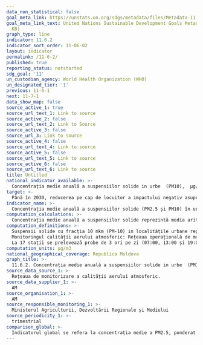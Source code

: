 ```yaml
---
data_non_statistical: false
goal_meta_link: https://unstats.un.org/sdgs/metadata/files/Metadata-11-06-02.pdf
goal_meta_link_text: United Nations Sustainable Development Goals Metadata (PDF 211
  KB)
graph_type: line
indicator: 11.6.2
indicator_sort_order: 11-06-02
layout: indicator
permalink: /11-6-2/
published: true
reporting_status: notstarted
sdg_goal: '11'
un_custodian_agency: World Health Organization (WHO)
un_designated_tier: '1'
previous: 11-6-1
next: 11-7-1
data_show_map: false
source_active_1: true
source_url_text_1: Link to source
source_active_2: false
source_url_text_2: Link to Source
source_active_3: false
source_url_3: Link to source
source_active_4: false
source_url_text_4: Link to source
source_active_5: false
source_url_text_5: Link to source
source_active_6: false
source_url_text_6: Link to source
title: Untitled
national_indicator_available: >-
  Concentrația medie anuală a suspensiilor solide in urbe  (PM10),  µg/m3
target: >-
  Până în 2030, reducerea pe cap de locuitor a impactului negativ asupra mediului în orașe, inclusiv    prin acordarea unei atenții deosebite calității aerului și gestionării deșeurilor municipale și de alt tip
indicator_name: >-
  Concentrația medie anuală a suspensiilor solide (PM2.5 și PM10) în urbe (populație ponderată)
computation_calculations: >-
  Concentrația medie anuală a suspensiilor solide reprezintă media aritmetică de suspensii solide ponderată la populația urbană si este exprimată în micrograme pe metru cub. Pulberi în suspensie cu fracția 10 mkm se determina prin metoda automată de  măsurare,  se  bazează  pe  principiul  ciclon,  destinată  pentru determinarea  concentrației  de  masă  a  fracției  fibrogene  cu mărimea  <10  mkm  în  aerul  atmosferic.
computation_definitions: >-
  Suspensii solide cu fracția 10 mkm (PM-10) in localitățile urbane reprezintă poluarea aerului preponderent in forma de praf fin, include un amestec de particule solide și lichide caracterizate prin dimensiunile reduse ale acestora - până la 10 mkm. Circa 60% din PM10 este format din particule de tip PM2.5, cu diametrul sub 2.5 microni. Conform Organizației Mondiale a Sănătății, expunerea la particule fine (PM2.5) are cel mai semnifică cativ impact asupra sănătății umane, în comparație cu alți poluanți. În anul 2015 nivel mediu de PM2.5 in orașe a fost de 15 micrograme la metru cub, și de 16,7, în anul 2016 ( [vezi sursa](http://www.green-economies-eap.org/resources/Raport_RO.pdf) )<br> 
  Monitoringul calității aerului atmosferic: Rețeaua operațională de monitorizare a calității aerului atmosferic constă din 18 posturi staționare, 17 dintre care sunt amplasate în 5 centre industrializate: Chișinău - 6 posturi, Bălți-2, Tiraspol-3, Bender-4, Râbnița-2, și 1 stație transfrontalieră în or. Leova.<br> 
  La 17 stații se prelevează probe de 3 ori pe zi (07:00, 13:00 și 19:00) fiind analizați poluanții de bază (suspensii solide, dioxid de sulf, monoxid de carbon, dioxid de azot) și cei specifici (sulfați solubili, oxid de azot, aldehidă formică, fenol și benzo(a)piren). Programul observațiilor, prelevarea mostrelor și analiza chimică se efectuează conform metodologiei “ Руководство по контролю загрязнения атмосферы, РД 52.04. 186-89-Москва 1991”. Gradul de poluare a aerului se apreciază după valoarea concentrațiilor medii față de concentrația maxim admisibilă (CMA), iar calitatea aerului se estimează prin indicele complex al poluării atmosferei (IPA). ( [A se vedea](http://mediu.gov.md/ro/content/protec%C8%9Bia-aerului-atmosferic) )
computation_units: µg/m3
national_geographical_coverage: Republica Moldova
graph_title: >-
  11.6.2. Concentrația medie anuală a suspensiilor solide in urbe  (PM10),  µg/m3
source_data_source_1: >-
  Rețeaua de monitorizare a calității aerului atmosferic.
source_data_supplier_1: >-
  AM
source_organisation_1: >-
  AM
source_responsible_monitoring_1: >-
  Ministerul Agriculturii, Dezvoltării Regionale și Mediului
source_periodicity_1: >-
  trimestrial
comparison_global: >-
  Indicatorul global se refera la concentrația medie a PM2.5, ponderat la populația urbana, și se estimează cu utilizarea datelor de la satelit, estimări ale populației, date topografice și măsurători în teren. Indicatorul național se refera la concentrația medie a PM10,  inclusiv PM2.5 și se bazează pe măsurători în teren. [A se vedea sursa](http://www.meteo.md/images/uploads/pages_downloads/Anuar_Aer_20151.pdf), pag. 11.
---
```


